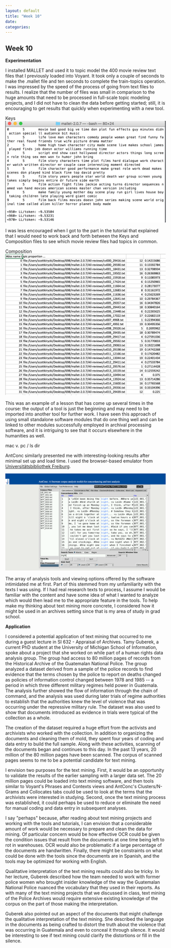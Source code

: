 ```yaml
---
layout: default
title: "Week 10"
date:
categories:
---
```

## Week 10

**Experimentation**

I installed MALLET and used it to topic model the 400 movie review text files that I previously loaded into Voyant. It took only a couple of seconds to make the .mallet file and ten seconds to complete the train-topics operation. I was impressed by the speed of the process of going from text files to results. I realize that the number of files was small in comparison to the huge amounts that need to be processed in full-scale topic modeling projects, and I did not have to clean the data before getting started; still, it is encouraging to get results that quickly when experimenting with a new tool.      

Keys ![MALLET Keys](/images/mallet.png)

I was less encouraged when I got to the part in the tutorial that explained that I would need to work back and forth between the Keys and Composition files to see which movie review files had topics in common.

Composition ![MALLET Composition](/images/mallet2.png)

This was an example of a lesson that has come up several times in the course: the output of a tool is just the beginning and may need to be imported into another tool for further work. I have seen this approach of using small standalone software modules that do one thing well and can be linked to other modules successfully employed in archival processing software, and it is intriguing to see that it occurs elsewhere in the humanities as well.



mac v. pc / ls dir





AntConc similarly presented me with interesting-looking results after minimal set up and load time. I used the browser-based emulator from [Universitätsbibliothek Freiburg](https://freidok.uni-freiburg.de/data/10845).

![AntConc](/images/AntConc.png)

The array of analysis tools and viewing options offered by the software intimidated me at first. Part of this stemmed from my unfamiliarity with the texts I was using. If I had real research texts to process, I assume I would be familiar with the content and have some idea of what I wanted to analyze which would then lead me to the appropriate feature in the tools. To help make my thinking about text mining more concrete, I considered how it might be used in an archives setting since that is my area of study in grad school.

**Application**

I considered a potential application of text mining that occurred to me during a guest lecture in SI 632 - Appraisal of Archives. Tamy Guberek, a current PhD student at the University of Michigan School of Information, spoke about a project that she worked on while part of a human rights data analysis group. The group had access to 80 million pages of records from the Historical Archive of the Guatemalan National Police. The group analyzed a dataset derived from a sample of the police records to find evidence that the terms chosen by the police to report on deaths changed as policies of information control changed between 1978 and 1985 -- a period in which three different military regimes held power in Guatemala. The analysis further showed the flow of information through the chain of command, and the analysis was used during later trials of regime authorities to establish that the authorities knew the level of violence that was occurring under the repressive military rule. The dataset was also used to show that documents introduced as evidence in trials were typical of the collection as a whole.

The creation of the dataset required a huge effort from the activists and archivists who worked with the collection. In addition to organizing the documents and cleaning them of mold, they spent four years of coding and data entry to build the full sample. Along with these activities, scanning of the documents began and continues to this day. In the past 13 years, 20 million of the 80 million pages have been scanned. The corpus of scanned pages seems to me to be a potential candidate for text mining.

I envision two purposes for the text mining. First, it would be an opportunity to validate the results of the earlier sampling with a larger data set. The 20 million pages could be loaded into text mining software, and then tools similar to Voyant's Phrases and Contexts views and AntConc's Clusters/N-Grams and Collocates tabs could be used to look at the terms that the archivists were interested in studying. Second, once the text mining process was established, it could perhaps be used to reduce or eliminate the need for manual coding and data entry in subsequent analyses.

I say "perhaps" because, after reading about text mining projects and working with the tools and tutorials, I can envision that a considerable amount of work would be necessary to prepare and clean the data for mining. Of particular concern would be how effective OCR could be given the condition issues that result from the documents at one time being left to rot in warehouses. OCR would also be problematic if a large percentage of the documents are handwritten. Finally, there might be constraints on what could be done with the tools since the documents are in Spanish, and the tools may be optimized for working with English.

Qualitative interpretation of the text mining results could also be tricky. In her lecture, Guberek described how the team needed to work with former police women who brought insider knowledge of the way the Guatemalan National Police nuanced the vocabulary that they used in their reports. As with many of the text mining projects that we discussed in class, text mining of the Police Archives would require extensive existing knowledge of the corpus on the part of those making the interpretation.   

Guberek also pointed out an aspect of the documents that might challenge the qualitative interpretation of the text mining. She described the language in the documents as being crafted to distort the truth about the violence that was occurring in Guatemala and even to conceal it through silence. It would be interesting to see if text mining could clarify the distortions or fill in the silence.
